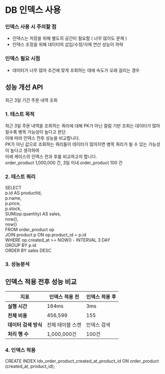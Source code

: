 # DB 인덱스 사용

### 인덱스 사용 시 주의할 점
- 인덱스는 저장을 위해 별도의 공간이 필요함 ( 너무 많아도 문제 )
- 인덱스 조정을 위해 데이터의 삽입/수정/삭제 연산 성능이 하락

### 인덱스 필요 시점

- 데이터가 너무 많아 조건에 맞게 조회하는 데에 속도가 오래 걸리는 경우



## 성능 개선 API
최근 3일 기간 주문 내역 조회

### 1. 테스트 목적

최근 3일 주문 내역을 조회하는 쿼리에 대해 PK가 아닌 컬럼 기반 조회는 데이터가 많아질수록 병목 가능성이 높다고 판단.  
이에 따라 인덱스 전후 성능을 비교합니다.  
PK가 아닌 값으로 조회하는 쿼리들이 데이터가 많아지면 병목 쿼리가 될 수 있는 가능성이 높다고 생각하여  
아래 케이스의 인덱스 전과 후를 비교하고자 합니다.  
order_product 1,000,000 건, 3일 이내 order_product 100 건

### 2. 테스트 쿼리
SELECT  
p.id AS productId,  
p.name,  
p.price,  
p.stock,  
SUM(op.quantity) AS sales,  
now(),  
now()  
FROM order_product op  
JOIN product p ON op.product_id = p.id  
WHERE op.created_at >= NOW() - INTERVAL 3 DAY  
GROUP BY p.id  
ORDER BY sales DESC

### 3. 성능분석
## 인덱스 적용 전후 성능 비교

| 지표               | 인덱스 적용 전       | 인덱스 적용 후 |
|--------------------|-----------------------|----------|
| **실행 시간**       | 164ms                | 3ms      |
| **전체 비용**       | 456,599              | 155      |
| **데이터 검색 방식** | 전체 테이블 스캔      | 인덱스 검색   |
| **처리 행 수**      | 1,000,000건          | 100건     |


### 4. 인덱스 적용 
   CREATE INDEX idx_order_product_created_at_product_id
   ON order_product (created_at, product_id);
